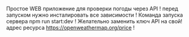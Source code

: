 Простое WEB приложение для проверки погоды через API ! перед запуском нужно инсталировать все зависимости ! Команда запуска сервера npm run start:dev ! Желательно заменить ключ API на свой! адрес ресурса https://openweathermap.org/price !
